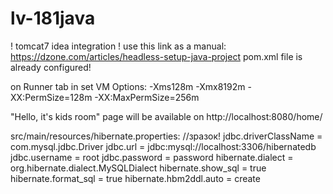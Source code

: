 # lv-181java
! tomcat7 idea integration !
use this link as a manual: https://dzone.com/articles/headless-setup-java-project
pom.xml file is already configured!

on Runner tab in set VM Options: -Xms128m -Xmx8192m -XX:PermSize=128m -XX:MaxPermSize=256m

"Hello, it's kids room" page will be available on http://localhost:8080/home/

src/main/resources/hibernate.properties:
//зразок!
jdbc.driverClassName = com.mysql.jdbc.Driver
jdbc.url = jdbc:mysql://localhost:3306/hibernatedb
jdbc.username = root
jdbc.password = password
hibernate.dialect = org.hibernate.dialect.MySQLDialect
hibernate.show_sql = true
hibernate.format_sql = true
hibernate.hbm2ddl.auto = create
